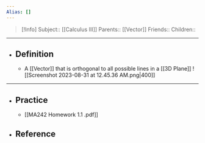 ```yaml
---
Alias: []
---
```

> [!Info]
> Subject:: [[Calculus III]]
> Parents:: [[Vector]]
> Friends:: 
> Children:: 
---
- ## Definition
	- A [[Vector]] that is orthogonal to all possible lines in a [[3D Plane]]
	  ![[Screenshot 2023-08-31 at 12.45.36 AM.png|400]]
---
- ## Practice
	- [[MA242 Homework 1.1 .pdf]]
- ## Reference